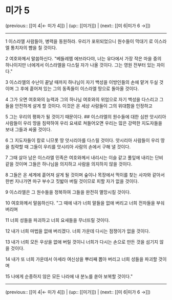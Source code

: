 # 미가 5

(previous:: [[미 4|← 미가 4]]) | (up:: [[미가]]) | (next:: [[미 6|미가 6 →]])

***




1 
이스라엘 사람들아, 병력을 동원하라. 우리가 포위되었으니 원수들이 막대기 로 이스라엘 통치자의 뺨을 칠 것이다. 



2 
여호와께서 말씀하신다. "베들레헴 에브라다야, 너는 유다에서 가장 작은 마을 중의 하나이지만 너에게서 이스라엘을 다스릴 자가 나올 것이다. 그는 영원 전부터 있는 자이다." 



3 
이스라엘의 수난이 끝날 때까지 하나님이 자기 백성을 이방인들의 손에 맡겨 두실 것이며 그 후에 흩어져 있는 그의 동족들이 이스라엘 땅으로 돌아올 것이다. 



4 
그가 오면 여호와의 능력과 그의 하나님 여호와의 위엄으로 자기 백성을 다스리고 그들을 안전하게 살게 할 것이다. 이것은 온 세상 사람들이 그의 위대함을 인정하고 



5 
그는 우리의 평화가 될 것이기 때문이다. ## 이스라엘의 원수들에 대한 심판 앗시리아 사람들이 우리 땅을 침략하여 우리 요새로 쳐들어오면 우리는 많은 강력한 지도자들을 보내 그들과 싸울 것이다. 



6 
그 지도자들이 칼로 니므롯 땅 앗시리아를 다스릴 것이다. 앗시리아 사람들이 우리 땅을 침략할 때 그들이 우리를 앗시리아 사람의 손에서 구해 낼 것이다. 



7 
그때 살아 남은 이스라엘 민족은 여호와께서 내리시는 이슬 같고 풀잎에 내리는 단비 같을 것이며 그들은 하나님을 의지하고 사람을 의지하지 않을 것이다. 



8 
그들은 온 세계에 흩어져 살게 될 것이며 숲이나 목장에서 먹이를 찾는 사자와 같아서 한번 지나가면 마구 부수고 짓밟아 버릴 것이므로 피할 자가 없을 것이다. 



9 
이스라엘은 그 원수들을 정복하여 그들을 완전히 멸망시킬 것이다. 



10 
여호와께서 말씀하신다. "그 때에 내가 너희 말들을 없애 버리고 너희 전차들을 부숴 버리며 



11 
너희 성들을 파괴하고 너희 요새들을 무너뜨릴 것이다. 



12 
내가 너희 마법을 없애 버리겠다. 너희 가운데 다시는 점쟁이가 없을 것이다. 



13 
내가 너희 모든 우상을 없애 버릴 것이니 너희가 다시는 손으로 만든 것을 섬기지 않을 것이다. 



14 
내가 또 너희 가운데서 아세라 여신상을 뿌리째 뽑아 버리고 너희 성들을 파괴할 것이며 



15 
나에게 순종하지 않은 모든 나라에 내 분노를 쏟아 보복할 것이다."

***

(previous:: [[미 4|← 미가 4]]) | (up:: [[미가]]) | (next:: [[미 6|미가 6 →]])
